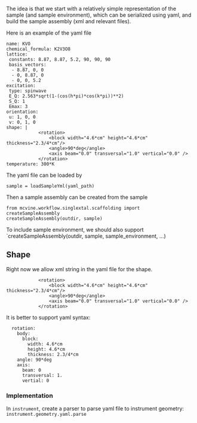
The idea is that we start with a relatively simple representation of the sample (and sample environment), which can be serialized using yaml, and build the sample assembly (xml and relevant files).

Here is an example of the yaml file
```
name: KVO
chemical_formula: K2V3O8
lattice: 
 constants: 8.87, 8.87, 5.2, 90, 90, 90
 basis_vectors:
  - 8.87, 0, 0
  - 0, 8.87, 0
  - 0, 0, 5.2
excitation:
 type: spinwave
 E_Q: 2.563*sqrt(1-(cos(h*pi)*cos(k*pi))**2)
 S_Q: 1
 Emax: 3
orientation:
 u: 1, 0, 0
 v: 0, 1, 0
shape: |
            <rotation>
                <block width="4.6*cm" height="4.6*cm" thickness="2.3/4*cm"/>
                <angle>90*deg</angle>
                <axis beam="0.0" transversal="1.0" vertical="0.0" />
            </rotation>
temperature: 300*K
```

The yaml file can be loaded by 

```from mcvine.workflow.sample import loadSampleYml
sample = loadSampleYml(yaml_path)
```

Then a sample assembly can be created from the sample

```
from mcvine.workflow.singlextal.scaffolding import createSampleAssembly
createSampleAssembly(outdir, sample)
```

To include sample environment, we should also support `createSampleAssembly(outdir, sample, sample_environment, ...)

## Shape

Right now we allow xml string in the yaml file for the shape. 

```
            <rotation>
                <block width="4.6*cm" height="4.6*cm" thickness="2.3/4*cm"/>
                <angle>90*deg</angle>
                <axis beam="0.0" transversal="1.0" vertical="0.0" />
            </rotation>
```

It is better to support yaml syntax:

```
  rotation:
    body:
      block:
        width: 4.6*cm
        height: 4.6*cm
        thickness: 2.3/4*cm
    angle: 90*deg
    axis:
      beam: 0
      transversal: 1.
      vertial: 0
```

### Implementation

In `instrument`, create a parser to parse yaml file to instrument geometry: `instrument.geometry.yaml.parse`

